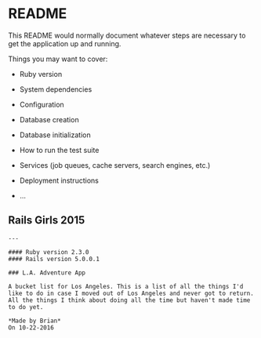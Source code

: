 # README

This README would normally document whatever steps are necessary to get the
application up and running.

Things you may want to cover:

* Ruby version

* System dependencies

* Configuration

* Database creation

* Database initialization

* How to run the test suite

* Services (job queues, cache servers, search engines, etc.)

* Deployment instructions

* ...

 ## Rails Girls 2015 
    
    ---
    
    #### Ruby version 2.3.0
    #### Rails version 5.0.0.1

    ### L.A. Adventure App
    
    A bucket list for Los Angeles. This is a list of all the things I'd like to do in case I moved out of Los Angeles and never got to return. All the things I think about doing all the time but haven't made time to do yet.
    
    *Made by Brian* 
    On 10-22-2016  
